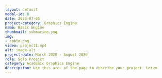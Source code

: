```yaml
---
layout: default
modal-id: 8
date: 2023-07-05
project-category: Graphics Engine
name: Basic Engine
thumbnail: submarine.png
img: 
- cabin.png
video: project1.mp4
alt: image-alt
project-date: March 2020 - August 2020
role: Solo Proejct
category: Academic Graphics Engine
description: Use this area of the page to describe your project. Lorem ipsum dolor sit amet, consectetur adipisicing elit. Mollitia neque assumenda ipsam nihil, molestias magnam, recusandae quos quis inventore quisquam velit asperiores, vitae? Reprehenderit soluta, eos quod consequuntur itaque. Nam.
---
```

